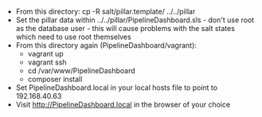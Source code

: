 * From this directory: cp -R salt/pillar.template/ ../../pillar
* Set the pillar data within ../../pillar/PipelineDashboard.sls - don't use root as the database user - this will cause problems with the salt states which need to use root themselves
* From this directory again (PipelineDashboard/vagrant):
    * vagrant up
    * vagrant ssh
    * cd /var/www/PipelineDashboard
    * composer install
* Set PipelineDashboard.local in your local hosts file to point to 192.168.40.63
* Visit http://PipelineDashboard.local in the browser of your choice
